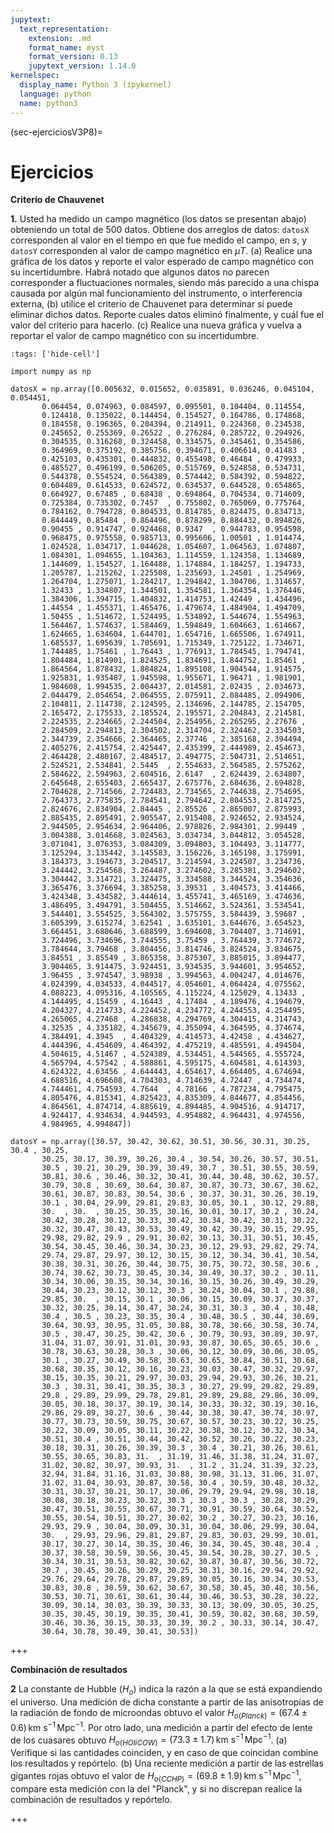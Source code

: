 ```yaml
---
jupytext:
  text_representation:
    extension: .md
    format_name: myst
    format_version: 0.13
    jupytext_version: 1.14.0
kernelspec:
  display_name: Python 3 (ipykernel)
  language: python
  name: python3
---
```


(sec-ejerciciosV3P8)=
# Ejercicios

**Criterio de Chauvenet**

**1.** Usted ha medido un campo magnético (los datos se presentan abajo) obteniendo un total de 500 datos. Obtiene dos arreglos de datos: `datosX` corresponden al valor en el tiempo en que fue medido el campo, en $s$, y `datosY` corresponden al valor de campo magnético en $\mu T$. (a) Realice una gráfica de los datos y reporte el valor esperado de campo magnético con su incertidumbre. Habrá notado que algunos datos no parecen corresponder a fluctuaciones normales, siendo más parecido a una chispa causada por algún mal funcionamiento del instrumento, o interferencia externa, (b) utilice el criterio de Chauvenet para determinar si puede eliminar dichos datos. Reporte cuales datos eliminó finalmente, y cuál fue el valor del criterio para hacerlo. (c) Realice una nueva gráfica y vuelva a reportar el valor de campo magnético con su incertidumbre.

```{code-cell} ipython3
:tags: ['hide-cell']

import numpy as np

datosX = np.array([0.005632, 0.015652, 0.035891, 0.036246, 0.045104, 0.054451,
       0.064454, 0.074963, 0.084597, 0.095501, 0.104404, 0.114554,
       0.124418, 0.135022, 0.144454, 0.154527, 0.164786, 0.174868,
       0.184558, 0.196365, 0.204394, 0.214911, 0.224368, 0.234538,
       0.245652, 0.255369, 0.26522 , 0.276284, 0.285722, 0.294926,
       0.304535, 0.316268, 0.324458, 0.334575, 0.345461, 0.354586,
       0.364969, 0.375192, 0.385756, 0.394671, 0.406614, 0.41483 ,
       0.425103, 0.435301, 0.444832, 0.455498, 0.46484 , 0.479933,
       0.485527, 0.496199, 0.506205, 0.515769, 0.524858, 0.534731,
       0.544378, 0.554524, 0.564389, 0.574442, 0.584392, 0.594822,
       0.604489, 0.614533, 0.624572, 0.634537, 0.644528, 0.654865,
       0.664927, 0.67485 , 0.68438 , 0.694864, 0.704534, 0.714609,
       0.725384, 0.735302, 0.7457  , 0.755802, 0.765069, 0.775764,
       0.784162, 0.794728, 0.804533, 0.814785, 0.824475, 0.834713,
       0.844449, 0.85484 , 0.864496, 0.878299, 0.884432, 0.894826,
       0.90455 , 0.914747, 0.924468, 0.9347  , 0.944783, 0.954598,
       0.968475, 0.975558, 0.985713, 0.995606, 1.00501 , 1.014474,
       1.024528, 1.034717, 1.044628, 1.054607, 1.064563, 1.074807,
       1.084301, 1.094655, 1.104363, 1.114559, 1.124358, 1.134689,
       1.144609, 1.154527, 1.164488, 1.174884, 1.184257, 1.194733,
       1.205787, 1.215262, 1.225508, 1.235693, 1.24501 , 1.254969,
       1.264704, 1.275071, 1.284217, 1.294842, 1.304706, 1.314657,
       1.32433 , 1.334807, 1.344501, 1.354581, 1.364354, 1.376446,
       1.384306, 1.394715, 1.404832, 1.414753, 1.42449 , 1.434496,
       1.44554 , 1.455371, 1.465476, 1.479674, 1.484904, 1.494709,
       1.50455 , 1.514672, 1.524495, 1.534892, 1.544674, 1.554963,
       1.564467, 1.574637, 1.584469, 1.594849, 1.604663, 1.614667,
       1.624665, 1.634604, 1.644701, 1.654716, 1.665506, 1.674911,
       1.685537, 1.695639, 1.705691, 1.715349, 1.725122, 1.734671,
       1.744485, 1.75461 , 1.76443 , 1.776913, 1.784545, 1.794741,
       1.804484, 1.814901, 1.824525, 1.834691, 1.844752, 1.85461 ,
       1.864564, 1.878432, 1.884824, 1.895108, 1.904544, 1.914575,
       1.925831, 1.935487, 1.945598, 1.955671, 1.96471 , 1.981901,
       1.984608, 1.994535, 2.004437, 2.014581, 2.02435 , 2.034673,
       2.044479, 2.054654, 2.064555, 2.075911, 2.084485, 2.094906,
       2.104811, 2.114738, 2.124595, 2.134696, 2.144785, 2.154705,
       2.165472, 2.175533, 2.185524, 2.195571, 2.204843, 2.214581,
       2.224535, 2.234665, 2.244504, 2.254956, 2.265295, 2.27676 ,
       2.284509, 2.294813, 2.304502, 2.314704, 2.324462, 2.334503,
       2.344739, 2.354666, 2.364465, 2.37746 , 2.385168, 2.394494,
       2.405276, 2.415754, 2.425447, 2.435399, 2.444989, 2.454673,
       2.464428, 2.480167, 2.484517, 2.494775, 2.504731, 2.514651,
       2.524521, 2.534841, 2.5445  , 2.554633, 2.564585, 2.575262,
       2.584622, 2.594963, 2.604516, 2.6147  , 2.624439, 2.634807,
       2.645648, 2.655403, 2.665437, 2.675776, 2.684636, 2.694828,
       2.704628, 2.714566, 2.724483, 2.734565, 2.744638, 2.754695,
       2.764373, 2.775835, 2.784541, 2.794642, 2.804553, 2.814725,
       2.824676, 2.834904, 2.84445 , 2.85526 , 2.865007, 2.875993,
       2.885435, 2.895491, 2.905547, 2.915408, 2.924652, 2.934524,
       2.944505, 2.954634, 2.964406, 2.978826, 2.984301, 2.99449 ,
       3.004388, 3.014668, 3.024563, 3.034734, 3.044812, 3.054528,
       3.071041, 3.076353, 3.084309, 3.094803, 3.104493, 3.114777,
       3.125294, 3.135442, 3.145583, 3.156226, 3.165198, 3.175991,
       3.184373, 3.194673, 3.204517, 3.214594, 3.224507, 3.234736,
       3.244442, 3.254568, 3.264487, 3.274602, 3.285381, 3.294602,
       3.304442, 3.314721, 3.324475, 3.334588, 3.344524, 3.354636,
       3.365476, 3.376694, 3.385258, 3.39531 , 3.404573, 3.414466,
       3.424348, 3.434582, 3.444614, 3.455741, 3.465169, 3.474636,
       3.486495, 3.494791, 3.504455, 3.514662, 3.524361, 3.534541,
       3.544401, 3.554525, 3.564302, 3.575755, 3.584439, 3.59687 ,
       3.605399, 3.615274, 3.62541 , 3.635101, 3.644676, 3.654523,
       3.664451, 3.680646, 3.688599, 3.694608, 3.704407, 3.714691,
       3.724496, 3.734696, 3.744555, 3.75459 , 3.764439, 3.774672,
       3.784644, 3.79468 , 3.804456, 3.814746, 3.824524, 3.834675,
       3.84551 , 3.85549 , 3.865358, 3.875307, 3.885015, 3.894477,
       3.904465, 3.914475, 3.924451, 3.934535, 3.944601, 3.954652,
       3.96455 , 3.974547, 3.98938 , 3.994563, 4.004247, 4.014676,
       4.024399, 4.034533, 4.044517, 4.054601, 4.064424, 4.075562,
       4.088223, 4.095316, 4.105565, 4.115224, 4.125029, 4.13433 ,
       4.144495, 4.15459 , 4.16443 , 4.17484 , 4.189476, 4.194679,
       4.204327, 4.214733, 4.224452, 4.234772, 4.244553, 4.254495,
       4.265065, 4.27468 , 4.286838, 4.294769, 4.304415, 4.314743,
       4.32535 , 4.335182, 4.345679, 4.355094, 4.364595, 4.374674,
       4.384491, 4.3945  , 4.404329, 4.414573, 4.42458 , 4.434627,
       4.444396, 4.454609, 4.464392, 4.475219, 4.485591, 4.494504,
       4.504615, 4.51467 , 4.524389, 4.534451, 4.544565, 4.555724,
       4.565794, 4.57542 , 4.588861, 4.595175, 4.604581, 4.614393,
       4.624322, 4.63456 , 4.644443, 4.654617, 4.664405, 4.674694,
       4.688516, 4.696608, 4.704303, 4.714639, 4.72447 , 4.734474,
       4.744461, 4.754593, 4.7644  , 4.78166 , 4.787234, 4.795475,
       4.805476, 4.815341, 4.825423, 4.835309, 4.844677, 4.854456,
       4.864561, 4.874714, 4.885619, 4.894485, 4.904516, 4.914717,
       4.924417, 4.934634, 4.944593, 4.954882, 4.964431, 4.974556,
       4.984965, 4.994847])

datosY = np.array([30.57, 30.42, 30.62, 30.51, 30.56, 30.31, 30.25, 30.4 , 30.25,
       30.25, 30.17, 30.39, 30.26, 30.4 , 30.54, 30.26, 30.57, 30.51,
       30.5 , 30.21, 30.29, 30.39, 30.49, 30.7 , 30.51, 30.55, 30.59,
       30.81, 30.6 , 30.46, 30.32, 30.41, 30.44, 30.48, 30.62, 30.57,
       30.79, 30.8 , 30.69, 30.64, 30.87, 30.87, 30.73, 30.67, 30.62,
       30.61, 30.87, 30.83, 30.54, 30.6 , 30.37, 30.31, 30.26, 30.19,
       30.1 , 30.04, 29.99, 29.81, 29.83, 30.05, 30.1 , 30.12, 29.88,
       30.  , 30.  , 30.25, 30.35, 30.16, 30.01, 30.17, 30.2 , 30.24,
       30.42, 30.28, 30.12, 30.33, 30.42, 30.34, 30.42, 30.31, 30.22,
       30.32, 30.47, 30.43, 30.53, 30.49, 30.42, 30.39, 30.15, 29.95,
       29.98, 29.82, 29.9 , 29.91, 30.02, 30.13, 30.31, 30.51, 30.45,
       30.54, 30.45, 30.46, 30.34, 30.23, 30.12, 29.93, 29.82, 29.74,
       29.74, 29.87, 29.97, 30.12, 30.15, 30.12, 30.34, 30.41, 30.54,
       30.38, 30.31, 30.26, 30.44, 30.75, 30.75, 30.72, 30.58, 30.6 ,
       30.74, 30.62, 30.73, 30.45, 30.34, 30.49, 30.37, 30.2 , 30.11,
       30.34, 30.06, 30.35, 30.34, 30.16, 30.15, 30.26, 30.49, 30.29,
       30.44, 30.23, 30.12, 30.12, 30.3 , 30.24, 30.04, 30.1 , 29.88,
       29.85, 30.  , 30.15, 30.1 , 30.06, 30.15, 30.09, 30.37, 30.37,
       30.32, 30.25, 30.14, 30.47, 30.24, 30.31, 30.3 , 30.4 , 30.48,
       30.4 , 30.5 , 30.23, 30.35, 30.4 , 30.48, 30.5 , 30.44, 30.69,
       30.64, 30.93, 30.95, 31.05, 30.88, 30.78, 30.66, 30.58, 30.74,
       30.5 , 30.47, 30.25, 30.42, 30.6 , 30.79, 30.93, 30.89, 30.97,
       31.04, 31.07, 30.91, 31.01, 30.93, 30.87, 30.65, 30.65, 30.6 ,
       30.78, 30.63, 30.28, 30.3 , 30.06, 30.12, 30.09, 30.06, 30.05,
       30.1 , 30.27, 30.49, 30.58, 30.63, 30.65, 30.84, 30.51, 30.68,
       30.68, 30.35, 30.12, 30.16, 30.23, 30.03, 30.47, 30.32, 29.97,
       30.15, 30.35, 30.21, 29.97, 30.03, 29.94, 29.93, 30.26, 30.21,
       30.3 , 30.31, 30.41, 30.35, 30.3 , 30.27, 29.99, 29.82, 29.89,
       29.8 , 29.89, 29.99, 29.78, 29.81, 29.89, 29.88, 29.86, 30.09,
       30.05, 30.18, 30.37, 30.19, 30.14, 30.33, 30.32, 30.19, 30.16,
       29.86, 29.89, 30.27, 30.6 , 30.44, 30.38, 30.47, 30.74, 30.97,
       30.77, 30.73, 30.59, 30.75, 30.67, 30.57, 30.23, 30.22, 30.25,
       30.22, 30.09, 30.05, 30.11, 30.22, 30.38, 30.12, 30.32, 30.34,
       30.51, 30.4 , 30.51, 30.44, 30.42, 30.52, 30.26, 30.22, 30.23,
       30.18, 30.31, 30.26, 30.39, 30.3 , 30.4 , 30.21, 30.26, 30.61,
       30.55, 30.65, 30.83, 31.  , 31.19, 31.46, 31.38, 31.24, 31.07,
       31.02, 30.82, 30.97, 30.93, 31.  , 31.2 , 31.24, 31.39, 32.23,
       32.94, 31.84, 31.16, 31.03, 30.88, 30.98, 31.13, 31.06, 31.07,
       31.02, 31.04, 30.93, 30.87, 30.58, 30.4 , 30.59, 30.48, 30.32,
       30.31, 30.37, 30.21, 30.17, 30.06, 29.79, 29.94, 29.98, 30.18,
       30.08, 30.18, 30.23, 30.32, 30.3 , 30.3 , 30.3 , 30.28, 30.29,
       30.47, 30.51, 30.55, 30.67, 30.71, 30.91, 30.59, 30.64, 30.52,
       30.55, 30.54, 30.51, 30.27, 30.02, 30.2 , 30.27, 30.23, 30.16,
       29.93, 29.9 , 30.04, 30.09, 30.31, 30.04, 30.06, 29.99, 30.04,
       30.  , 29.93, 29.96, 29.81, 29.87, 29.83, 30.03, 29.99, 30.01,
       30.17, 30.27, 30.14, 30.35, 30.46, 30.34, 30.45, 30.48, 30.4 ,
       30.37, 30.58, 30.59, 30.56, 30.45, 30.54, 30.28, 30.27, 30.5 ,
       30.34, 30.31, 30.53, 30.82, 30.62, 30.87, 30.87, 30.56, 30.72,
       30.7 , 30.45, 30.26, 30.29, 30.25, 30.31, 30.16, 29.94, 29.92,
       29.76, 29.64, 29.78, 29.87, 29.89, 30.05, 30.16, 30.34, 30.53,
       30.83, 30.8 , 30.59, 30.62, 30.67, 30.58, 30.45, 30.48, 30.56,
       30.53, 30.71, 30.61, 30.61, 30.44, 30.46, 30.53, 30.28, 30.22,
       30.09, 30.14, 30.03, 30.39, 30.33, 30.13, 30.09, 30.05, 30.25,
       30.35, 30.45, 30.19, 30.35, 30.41, 30.59, 30.82, 30.68, 30.59,
       30.46, 30.36, 30.15, 30.33, 30.39, 30.2 , 30.33, 30.14, 30.47,
       30.64, 30.78, 30.49, 30.41, 30.53])
```

+++

**Combinación de resultados**

**2** La constante de Hubble ($H_o$) indica la razón a la que se está expandiendo el universo. Una medición de dicha constante a partir de las anisotropías de la radiación de fondo de microondas obtuvo el valor $H_{o(Planck)} = (67.4 \pm 0.6)\,\text{km s}^{-1}\,\text{Mpc}^{-1}$. Por otro lado, una medición a partir del efecto de lente de los cuasares obtuvo $H_{o(HOliCOW)} = (73.3 \pm 1.7)\,\text{km s}^{-1}\,\text{Mpc}^{-1}$. (a) Verifique si las cantidades coinciden, y en caso de que coincidan combine los resultados y repórtelo. (b) Una reciente medición a partir de las estrellas gigantes rojas obtuvo el valor de $H_{o(CCHP)} = (69.8 \pm 1.9)\,\text{km s}^{-1}\,\text{Mpc}^{-1}$, compare esta medición con la del "Planck", y si no discrepan realice la combinación de resultados y repórtelo.

+++